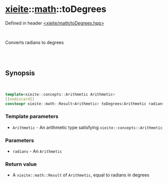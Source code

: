 # [xieite](../xieite.md)::[math](../math.md)::toDegrees
Defined in header [<xieite/math/toDegrees.hpp>](../../include/xieite/math/toDegrees.hpp)

<br/>

Converts radians to degrees

<br/><br/>

## Synopsis

<br/>

```cpp
template<xieite::concepts::Arithmetic Arithmetic>
[[nodiscard]]
constexpr xieite::math::Result<Arithmetic> toDegrees(Arithmetic radians) noexcept;
```
### Template parameters
- `Arithmetic` - An arithmetic type satisfying `xieite::concepts::Arithmetic`
### Parameters
- `radians` - An `Arithmetic`
### Return value
- A `xieite::math::Result` of `Arithmetic`, equal to radians in degrees
